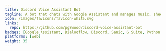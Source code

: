 ```yaml
---
title: Discord Voice Assistant Bot
tagline: A bot that chats with Google Assistant and manages music, sheets, more.
icon: /images/favicons/favicon-white.svg
links:
  repo: https://github.com/pg8wood/discord-voice-assistant-bot
badges: [Google Assistant, Dialogflow, Discord, Sanic, G Suite, Python 3]
platforms: [web]
weight: 35
---
```

